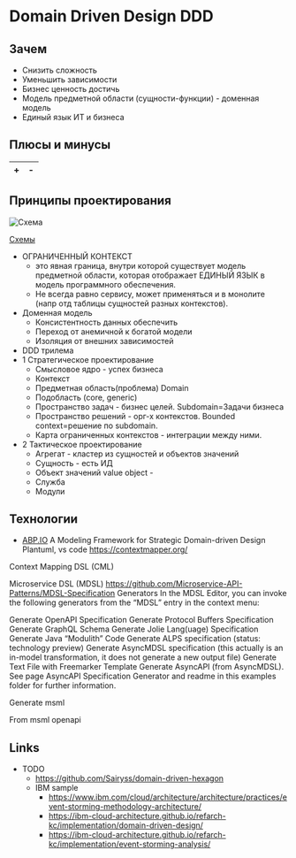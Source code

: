 # Domain Driven Design DDD

## Зачем

- Снизить сложность
- Уменьшить зависимости
- Бизнес ценность достичь
- Модель предметной области (сущности-функции) - доменная модель
- Единый язык ИТ и бизнеса

## Плюсы и минусы

| + | - |
| - | - |

## Принципы проектирования

![Схема](http://www.plantuml.com/plantuml/proxy?cache=no&src=https://raw.githubusercontent.com/daemon110282/daemon110282.github.io/daemon110282-patch-1/ddd.puml)

[Схемы](https://docs.google.com/document/d/1qgHu49LneU_iNi3YmPLc1NHSVfH-BvONdOyjg5DE8Xs/edit?usp=sharing)

- ОГРАНИЧЕННЫЙ КОНТЕКСТ
  - это явная граница, внутри которой существует модель предметной области, которая отображает ЕДИНЫЙ ЯЗЫК в модель программного обеспечения.
  - Не всегда равно сервису, может применяться и в монолите (напр отд таблицы сущностей разных контекстов).
- Доменная модель
  - Консистентность данных обеспечить
  - Переход от анемичной к богатой модели
  - Изоляция от внешних зависимостей
- DDD трилема
- 1 Стратегическое проектирование
  - Смысловое ядро - успех бизнеса
  - Контекст
  - Предметная область(проблема) Domain
  - Подобласть (core, generic)
  - Пространство задач - бизнес целей. Subdomain=Задачи бизнеса
  - Пространство решений - орг-х контекстов. Bounded context=решение по subdomain.
  - Карта ограниченных контекстов - интеграции между ними.
- 2 Тактическое проектирование
  - Агрегат - кластер из сущностей и объектов значений
  - Сущность - есть ИД
  - Объект значений value object -
  - Служба
  - Модули

## Технологии

- [ABP.IO](technology/abp.md)
A Modeling Framework for Strategic Domain-driven Design
Plantuml, vs code
https://contextmapper.org/

Context Mapping DSL (CML)


Microservice DSL (MDSL)
https://github.com/Microservice-API-Patterns/MDSL-Specification
Generators
In the MDSL Editor, you can invoke the following generators from the “MDSL” entry in the context menu:

Generate OpenAPI Specification
Generate Protocol Buffers Specification
Generate GraphQL Schema
Generate Jolie Lang(uage) Specification
Generate Java “Modulith” Code
Generate ALPS specification (status: technology preview)
Generate AsyncMDSL specification (this actually is an in-model transformation, it does not generate a new output file)
Generate Text File with Freemarker Template
Generate AsyncAPI (from AsyncMDSL). See page AsyncAPI Specification Generator and readme in this examples folder for further information.



Generate msml 

From msml openapi

## Links

- TODO
  - https://github.com/Sairyss/domain-driven-hexagon
  - IBM sample
    - https://www.ibm.com/cloud/architecture/architecture/practices/event-storming-methodology-architecture/
    - https://ibm-cloud-architecture.github.io/refarch-kc/implementation/domain-driven-design/
    - https://ibm-cloud-architecture.github.io/refarch-kc/implementation/event-storming-analysis/
